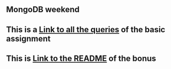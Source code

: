 ## MongoDB weekend

## This is a [Link to all the queries](./queries.md) of the basic assignment

## This is [Link to the README](./questions/README.md) of the bonus
